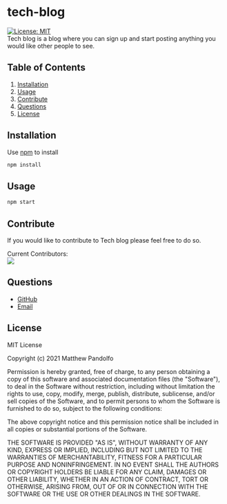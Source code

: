 # tech-blog

[![License: MIT](https://img.shields.io/badge/License-MIT-blue.svg)](https://opensource.org/licenses/MIT)<br/>
Tech blog is a blog where you can sign up and start posting anything you would like other people to see.

## Table of Contents

1. [Installation](#install)
2. [Usage](#use)
3. [Contribute](#cont)
4. [Questions](#questions)
5. [License](#license)

## Installation <a id="install"></a>

Use [npm](https://www.npmjs.com/) to install

```bash
npm install
```

## Usage <a id="use"></a>

```bash
npm start
```

## Contribute <a id="cont"></a>

If you would like to contribute to Tech blog please feel free to do so.

Current Contributors:<br/>
<a href="https://github.com/PandolfoM/tech-blog/graphs/contributors">
<img src="https://contrib.rocks/image?repo=pandolfom/tech-blog" />
</a>

## Questions <a id="questions"></a>

- [GitHub](https://github.com/PandolfoM)
- [Email](matt@pandolfo.com)

## License <a id="license"></a>

MIT License

Copyright (c) 2021 Matthew Pandolfo

Permission is hereby granted, free of charge, to any person obtaining a copy
of this software and associated documentation files (the "Software"), to deal
in the Software without restriction, including without limitation the rights
to use, copy, modify, merge, publish, distribute, sublicense, and/or sell
copies of the Software, and to permit persons to whom the Software is
furnished to do so, subject to the following conditions:

The above copyright notice and this permission notice shall be included in all
copies or substantial portions of the Software.

THE SOFTWARE IS PROVIDED "AS IS", WITHOUT WARRANTY OF ANY KIND, EXPRESS OR
IMPLIED, INCLUDING BUT NOT LIMITED TO THE WARRANTIES OF MERCHANTABILITY,
FITNESS FOR A PARTICULAR PURPOSE AND NONINFRINGEMENT. IN NO EVENT SHALL THE
AUTHORS OR COPYRIGHT HOLDERS BE LIABLE FOR ANY CLAIM, DAMAGES OR OTHER
LIABILITY, WHETHER IN AN ACTION OF CONTRACT, TORT OR OTHERWISE, ARISING FROM,
OUT OF OR IN CONNECTION WITH THE SOFTWARE OR THE USE OR OTHER DEALINGS IN THE
SOFTWARE.
